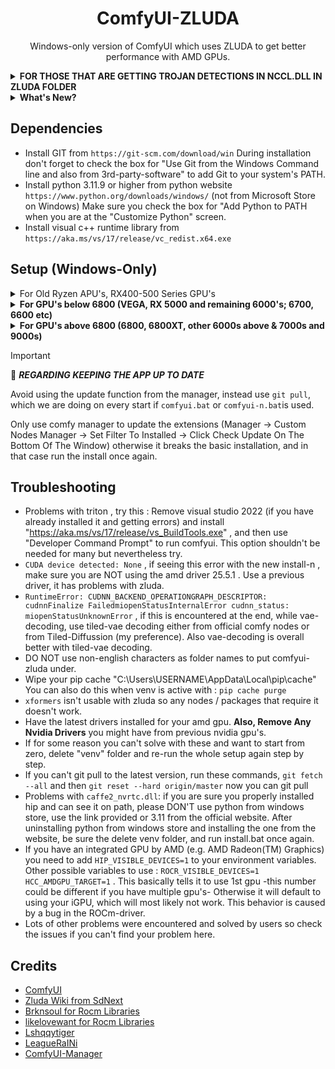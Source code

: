
<div align="center">

# ComfyUI-ZLUDA

Windows-only version of ComfyUI which uses ZLUDA to get better performance with AMD GPUs.

</div>

<details>
<summary><strong>FOR THOSE THAT ARE GETTING TROJAN DETECTIONS IN NCCL.DLL IN ZLUDA FOLDER</strong></summary>

In the developer's words: "nccl.dll is a dummy file, it does nothing. When one of its functions is called, it will just return 'not supported' status. nccl.dll and cufftw.dll are dummy files introduced only for compatibility (to run applications that reject to start without them, but rarely or never use them).

zluda.exe hijacks Windows API and injects some DLLs. Its behavior can be considered malicious by some antiviruses, but it does not hurt the user.

The antiviruses, including Windows Defender on my computer, didn't detect them as malicious when I made the nightly build. But somehow the nightly build is now detected as a virus on my end too."

**SOLUTION: IGNORE THE WARNING AND EXCLUDE THE ZLUDA (or better the whole comfyui-zluda) FOLDER FROM DEFENDER.**
</details>

<details>
<summary><strong>What's New?</strong></summary>

### Recent Updates

- **Added "cfz-vae-loader" node** to CFZ folder - enables changing VAE precision on the fly without using `--fp16-vae` etc. on the starting command line. This is important because while "WAN" works faster with fp16, Flux produces black output if fp16 VAE is used. Start ComfyUI normally and add this node to your WAN workflow to change it only with that model type.

- **Use update.bat** if comfyui.bat or comfyui-n.bat can't update (as when they are the files that need to be updated, so delete them, run update.bat). When you run your comfyui(-n).bat afterwards, it now copies correct ZLUDA and uses that.

- **Updated included ZLUDA version** for the new install method to 3.9.5 nightly (latest version available). You MUST use latest AMD GPU drivers with this setup otherwise there would be problems later (drivers >= 25.5.1).

### Cache Cleaning Instructions

**WIPING CACHES FOR A CLEAN REINSTALL** (recommended for a painless ZLUDA experience):

Delete everything in these three directories:
1. `C:\Users\yourusername\AppData\Local\ZLUDA\ComputeCache`
2. `C:\Users\yourusername\.miopen`
3. `C:\Users\yourusername\.triton`
You can now use the `cache-clean.bat` in the comfyui-zluda folder to clean all caches quickly.

ZLUDA, MIOpen, and Triton will rebuild everything from scratch, making future operations less problematic.

### New Nodes

- **Added "CFZ Cudnn Toggle" node** - for some models not working with cuDNN (which is enabled by default on new install method). To use it:
  - Connect it before KSampler (latent_image input or any latent input)
  - Disable cuDNN
  - After VAE decoding (where most problems occur), re-enable cuDNN
  - Add it after VAE decoding, select audio_output and connect to save audio node
  - Enable cuDNN now

- **"CFZ Checkpoint Loader" was completely redone** - the previous version was broken and might corrupt models if you loaded with it and quit halfway. The new version works outside checkpoint loading, doesn't touch the original file, and when it quantizes the model, it makes a copy first. 
  - Please delete "cfz_checkpoint_loader.py" and use the newly added "cfz_patcher.py"
  - It has three separate nodes and is much safer and better

**Note**: Both nodes are inside the "cfz" folder. To use them, copy them into custom_nodes - they will appear next time you open ComfyUI. To find them, search for "cfz".

### Model Fixes

- **Florence2 is now fixed** (probably some other nodes too) - you need to disable "do_sample", meaning change it from True to False. Now it works without needing to edit its node.

### Custom ZLUDA Versions

- **Added support for any ZLUDA version** - to use with HIP versions you want (such as 6.1 - 6.2). After installing:
  1. Close the app
  2. Run `patchzluda2.bat`
  3. It will ask for URL of the ZLUDA build you want to use
  4. Choose from [lshyqqtiger's ZLUDA Fork](https://github.com/lshqqytiger/ZLUDA/releases)
  5. Paste the link via right-click (correct link example: `https://github.com/lshqqytiger/ZLUDA/releases/download/rel.d60bddbc870827566b3d2d417e00e1d2d8acc026/ZLUDA-windows-rocm6-amd64.zip`)
  6. Press enter and it will patch that ZLUDA into ComfyUI for you

### Documentation

- **Added a "Small Flux Guide"** - aims to use low VRAM and provides the basic necessary files needed to get Flux generation running. [View Guide](fluxguide.md)

</details>

## Dependencies

* Install GIT from `https://git-scm.com/download/win` During installation don't forget to check the box for "Use Git from the Windows Command line and also from 3rd-party-software" to add Git to your system's PATH.
* Install python 3.11.9 or higher from python website `https://www.python.org/downloads/windows/` (not from Microsoft Store on Windows) Make sure you check the box for "Add Python to PATH when you are at the "Customize Python" screen.
* Install visual c++ runtime library from `https://aka.ms/vs/17/release/vc_redist.x64.exe`

## Setup (Windows-Only)

<details>
<summary>For Old Ryzen APU's, RX400-500 Series GPU's</summary>

* Install HIP SDK 5.7.1 from "https://www.amd.com/en/developer/resources/rocm-hub/hip-sdk.html", "Windows 10 & 11 5.7.1 HIP SDK"

* Install "https://aka.ms/vs/17/release/vs_BuildTools.exe" 

* Make sure the system variables HIP_PATH and HIP_PATH_57 exist, both should have this value: `C:\Program Files\AMD\ROCm\5.7\`

* Also there is the system path defining variable called: "Path". Double-click it and click "New" add this: `C:\Program Files\AMD\ROCm\5.7\bin`

* Get library files for your GPU from Brknsoul Repository (for HIP 5.7.1) `https://github.com/brknsoul/ROCmLibs`
* (try these for many of the old gpu's as an alternative source of libraries `https://www.mediafire.com/file/boobrm5vjg7ev50/rocBLAS-HIP5.7.1-win%2528old_gpu%2529.rar/file`)

* Go to folder `C:\Program Files\AMD\ROCm\5.7\bin\rocblas`, there would be a "library" folder, backup the files inside to somewhere else.

* Open your downloaded optimized library archive and put them inside the library folder (overwriting if necessary): `C:\Program Files\AMD\ROCm\5.7\bin\rocblas\library`

* There could be a rocblas.dll file in the archive as well, if it is present then copy it inside `C:\Program Files\AMD\ROCm\5.7\bin\rocblas`

* Restart your system.

* Open a cmd prompt. Easiest way to do this is, in Windows Explorer go to the folder or drive you want to install this app to, in the address bar type "cmd" and press enter.

* **DON'T INSTALL** into your user directory or inside Windows or Program Files directories. Best option just go to `C:\` or `D:\` if you have other drives and open cmd there.

* Copy these commands one by one and press enter after each one:

```bash
git clone https://github.com/patientx/ComfyUI-Zluda
```

```bash
cd ComfyUI-Zluda
```

```bash
install-for-older-amd.bat
```

* If you have done every previous step correctly, it will install without errors and start ComfyUI-ZLUDA for the first time. If you already have checkpoints copy them into `models/checkpoints` folder so you can use them with ComfyUI's default workflow.

* The first generation will take longer than usual, ZLUDA is compiling for your GPU, it does this once for every new model type. This is necessary and unavoidable.

* You can use `comfyui.bat` or put a shortcut of it on your desktop, to run the app later. My recommendation is make a copy of `comfyui.bat` with another name maybe and modify that copy so when updating you won't get into trouble.
</details>

<details>
<summary><strong>For GPU's below 6800 (VEGA, RX 5000 and remaining 6000's; 6700, 6600 etc)</strong></summary>

* **IMPORTANT**: With this install method you MUST make sure you have the latest GPU drivers (specifically you need drivers above 25.5.1)

* [There is the legacy installer method still available with `install-legacy.bat` (this is the old "install.bat") which doesn't include miopen-triton stuff, but I strongly recommend them now we have solved most of the problems with them.]
* [So if you want you can still install hip 5.7.1 and use the libraries for your gpu for hip 5.7.1 or 6.2.4 and you don't need to install miopen stuff. ]

* Install HIP SDK 6.2.4 from [AMD ROCm Hub](https://www.amd.com/en/developer/resources/rocm-hub/hip-sdk.html) - "Windows 10 & 11 6.2.4 HIP SDK"

* Make sure the system variables `HIP_PATH` and `HIP_PATH_62` exist, both should have this value: `C:\Program Files\AMD\ROCm\6.2\`

* Also check the system path defining variable called "Path". Double-click it and click "New", then add: `C:\Program Files\AMD\ROCm\6.2\bin`

* Download this addon package from [Google Drive](https://drive.google.com/file/d/1Gvg3hxNEj2Vsd2nQgwadrUEY6dYXy0H9/view?usp=sharing) (or [alternative source](https://www.mediafire.com/file/ooawc9s34sazerr/HIP-SDK-extension(zluda395).zip/file))

* Extract the addon package into `C:\Program Files\AMD\ROCm\6.2` overwriting files if asked

* Get library files for your GPU from [likelovewant Repository](https://github.com/likelovewant/ROCmLibs-for-gfx1103-AMD780M-APU/releases/tag/v0.6.2.4) (for HIP 6.2.4)

* Go to folder `C:\Program Files\AMD\ROCm\6.2\bin\rocblas`, there should be a "library" folder. **Backup the files inside to somewhere else.**

* Open your downloaded optimized library archive and put them inside the library folder (overwriting if necessary): `C:\Program Files\AMD\ROCm\6.2\bin\rocblas\library`

* If there's a `rocblas.dll` file in the archive, copy it inside `C:\Program Files\AMD\ROCm\6.2\bin\rocblas`

* Install [Visual Studio Build Tools](https://aka.ms/vs/17/release/vs_BuildTools.exe)

* **Restart your system**

* Open a command prompt. Easiest way: in Windows Explorer, go to the folder or drive where you want to install this app, in the address bar type "cmd" and press enter

* **DON'T INSTALL** into your user directory or inside Windows or Program Files directories. Best option is to go to `C:\` or `D:\` (if you have other drives) and open cmd there.

* Copy these commands one by one and press enter after each:

```bash
git clone https://github.com/patientx/ComfyUI-Zluda
```

```bash
cd ComfyUI-Zluda
```

```bash
install-n.bat
```

* If you have done every previous step correctly, it will install without errors and start ComfyUI-ZLUDA for the first time. If you already have checkpoints, copy them into `models/checkpoints` folder so you can use them with ComfyUI's default workflow.

* The first generation will take longer than usual, ZLUDA is compiling for your GPU. It does this once for every new model type. This is necessary and unavoidable.

* You can use `comfyui-n.bat` or put a shortcut of it on your desktop to run the app later. My recommendation is to make a copy of `comfyui-n.bat` with another name and modify that copy so when updating you won't get into trouble.

</details>

<details>
<summary><strong>For GPU's above 6800 (6800, 6800XT, other 6000s above & 7000s and 9000s)</strong></summary>

* **IMPORTANT**: With this install method you MUST make sure you have the latest GPU drivers (specifically you need drivers above 25.5.1)

* Install HIP SDK 6.4.2 from [AMD ROCm Hub](https://www.amd.com/en/developer/resources/rocm-hub/hip-sdk.html) - "Windows 10 & 11 6.4.2 HIP SDK"

* Make sure the system variables `HIP_PATH` and `HIP_PATH_64` exist, both should have this value: `C:\Program Files\AMD\ROCm\6.4\`

* Also check the system path defining variable called "Path". Double-click it and click "New", then add: `C:\Program Files\AMD\ROCm\6.4\bin`

* Install [Visual Studio Build Tools](https://aka.ms/vs/17/release/vs_BuildTools.exe)

* **Restart your system**

* Open a command prompt. Easiest way: in Windows Explorer, go to the folder or drive where you want to install this app, in the address bar type "cmd" and press enter

* **DON'T INSTALL** into your user directory or inside Windows or Program Files directories. Best option is to go to `C:\` or `D:\` (if you have other drives) and open cmd there.

* Copy these commands one by one and press enter after each:

```bash
git clone https://github.com/patientx/ComfyUI-Zluda
```

```bash
cd ComfyUI-Zluda
```

```bash
install-n.bat
```

* If you have done every previous step correctly, it will install without errors and start ComfyUI-ZLUDA for the first time. If you already have checkpoints, copy them into `models/checkpoints` folder so you can use them with ComfyUI's default workflow.

* The first generation will take longer than usual, ZLUDA is compiling for your GPU. It does this once for every new model type. This is necessary and unavoidable.

* You can use `comfyui-n.bat` or put a shortcut of it on your desktop to run the app later. My recommendation is to make a copy of `comfyui-n.bat` with another name and modify that copy so when updating you won't get into trouble.

</details>

> [!IMPORTANT]
> 📢 ***REGARDING KEEPING THE APP UP TO DATE***
>
> Avoid using the update function from the manager, instead use `git pull`, which we
> are doing on every start if `comfyui.bat` or `comfyui-n.bat`is used. 
>
> Only use comfy manager to update the extensions
> (Manager -> Custom Nodes Manager -> Set Filter To Installed -> Click Check Update On The Bottom Of The Window)
> otherwise it breaks the basic installation, and in that case run the install once again.

## Troubleshooting

- Problems with triton , try this : Remove visual studio 2022 (if you have already installed it and getting errors) and install "https://aka.ms/vs/17/release/vs_BuildTools.exe" , and then use  "Developer Command Prompt" to run comfyui. This option shouldn't be needed for many but nevertheless try.
- `CUDA device detected: None` , if seeing this error with the new install-n , make sure you are NOT using the amd driver 25.5.1 . Use a previous driver, it has problems with zluda.
- `RuntimeError: CUDNN_BACKEND_OPERATIONGRAPH_DESCRIPTOR: cudnnFinalize FailedmiopenStatusInternalError cudnn_status: miopenStatusUnknownError` , if this is encountered at the end, while vae-decoding, use tiled-vae decoding either from official comfy nodes or from Tiled-Diffussion (my preference). Also vae-decoding is overall better with tiled-vae decoding. 
- DO NOT use non-english characters as folder names to put comfyui-zluda under.
- Wipe your pip cache "C:\Users\USERNAME\AppData\Local\pip\cache" You can also do this when venv is active with :  `pip cache purge`
- `xformers` isn't usable with zluda so any nodes / packages that require it doesn't work.
- Have the latest drivers installed for your amd gpu. **Also, Remove Any Nvidia Drivers** you might have from previous nvidia gpu's.
- If for some reason you can't solve with these and want to start from zero, delete "venv" folder and re-run the whole setup again step by step.
- If you can't git pull to the latest version, run these commands, `git fetch --all` and then `git reset --hard origin/master` now you can git pull
- Problems with `caffe2_nvrtc.dll`: if you are sure you properly installed hip and can see it on path, please DON'T use
  python from windows store, use the link provided or 3.11 from the official website. After uninstalling python from
  windows store and installing the one from the website, be sure the delete venv folder, and run install.bat once again.
- If you have an integrated GPU by AMD (e.g. AMD Radeon(TM) Graphics) you need to add `HIP_VISIBLE_DEVICES=1` to your environment variables. Other possible variables to use :
   `ROCR_VISIBLE_DEVICES=1` `HCC_AMDGPU_TARGET=1` . This basically tells it to use 1st gpu -this number could be different if you have multiple gpu's-
  Otherwise it will default to using your iGPU, which will most likely not work. This behavior is caused by a bug in the ROCm-driver.
- Lots of other problems were encountered and solved by users so check the issues if you can't find your problem here.  

## Credits

- [ComfyUI](https://github.com/comfyanonymous/ComfyUI)
- [Zluda Wiki from SdNext](https://github.com/vladmandic/sdnext/wiki/ZLUDA)
- [Brknsoul for Rocm Libraries](https://github.com/brknsoul/ROCmLibs)
- [likelovewant for Rocm Libraries](https://github.com/likelovewant/ROCmLibs-for-gfx1103-AMD780M-APU/releases/tag/v0.6.2.4)
- [Lshqqytiger](https://github.com/lshqqytiger/ZLUDA)
- [LeagueRaINi](https://github.com/LeagueRaINi/ComfyUI)
- [ComfyUI-Manager](https://github.com/ltdrdata/ComfyUI-Manager)
